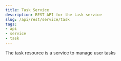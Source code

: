 ```yaml
---
title: Task Service
description: REST API for the task service
slug: /api/rest/service/task
tags:
- api
- service
- task
---
```

The task resource is a service to manage user tasks
